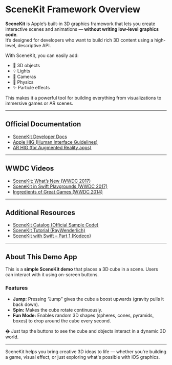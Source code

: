 # SceneKit Framework Overview

**SceneKit** is Apple’s built-in 3D graphics framework that lets you create interactive scenes and animations — **without writing low-level graphics code**.  
It’s designed for developers who want to build rich 3D content using a high-level, descriptive API.

With SceneKit, you can easily add:
- 🧊 3D objects
- 💡 Lights
- 🎥 Cameras
- 🧲 Physics
- ✨ Particle effects

This makes it a powerful tool for building everything from visualizations to immersive games or AR scenes.

---

## Official Documentation

- [SceneKit Developer Docs](https://developer.apple.com/documentation/scenekit/)
- [Apple HIG (Human Interface Guidelines)](https://developer.apple.com/design/human-interface-guidelines/)
- [AR HIG (for Augmented Reality apps)](https://developer.apple.com/design/human-interface-guidelines/augmented-reality/)

---

## WWDC Videos

- [SceneKit: What’s New (WWDC 2017)](https://developer.apple.com/videos/play/wwdc2017/604/)
- [SceneKit in Swift Playgrounds (WWDC 2017)](https://developer.apple.com/videos/play/wwdc2017/605/)
- [Ingredients of Great Games (WWDC 2014)](https://developer.apple.com/videos/play/wwdc2014/602/)

---

## Additional Resources

- [SceneKit Catalog (Official Sample Code)](https://developer.apple.com/sample-code/wwdc/2014/downloads/SceneKit-Catalog.zip)
- [SceneKit Tutorial (RayWenderlich)](https://www.raywenderlich.com/761-scene-kit-tutorial-getting-started)
- [SceneKit with Swift – Part 1 (Kodeco)](https://www.kodeco.com/2243-scene-kit-tutorial-getting-started)

---

## About This Demo App

This is a **simple SceneKit demo** that places a 3D cube in a scene. Users can interact with it using on-screen buttons.

### Features

- **Jump:** Pressing “Jump” gives the cube a boost upwards (gravity pulls it back down).
- **Spin:** Makes the cube rotate continuously.
- **Fun Mode:** Enables random 3D shapes (spheres, cones, pyramids, boxes) to drop around the cube every second.

� Just tap the buttons to see the cube and objects interact in a dynamic 3D world.

---

SceneKit helps you bring creative 3D ideas to life — whether you're building a game, visual effect, or just exploring what's possible with iOS graphics.
